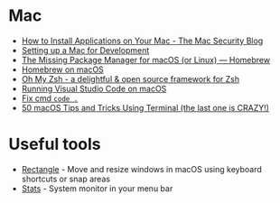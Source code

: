 # Mac

- [How to Install Applications on Your Mac - The Mac Security Blog](https://www.intego.com/mac-security-blog/how-to-install-applications-on-your-mac/)
- [Setting up a Mac for Development](https://dev.to/w3cj/setting-up-a-mac-for-development-3g4c)
- [The Missing Package Manager for macOS (or Linux) — Homebrew](https://brew.sh/)
- [Homebrew on macOS](https://www.youtube.com/watch?v=1uvr9-zUB3w)
- [Oh My Zsh - a delightful & open source framework for Zsh](https://ohmyz.sh/#install)
- [Running Visual Studio Code on macOS](https://code.visualstudio.com/docs/setup/mac)
- [Fix cmd `code .`](https://stackoverflow.com/questions/29955500/code-is-not-working-in-on-the-command-line-for-visual-studio-code-on-os-x-ma)
- [50 macOS Tips and Tricks Using Terminal (the last one is CRAZY!)](https://youtu.be/qOrlYzqXPa8)

# Useful tools

- [Rectangle](https://rectangleapp.com/) - Move and resize windows in macOS using keyboard shortcuts or snap areas
- [Stats](https://github.com/exelban/stats) - System monitor in your menu bar
